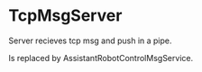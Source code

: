 # TcpMsgServer
Server recieves tcp msg and push in a pipe.

Is replaced by AssistantRobotControlMsgService.
